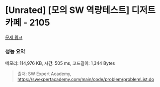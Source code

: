 # [Unrated] [모의 SW 역량테스트] 디저트 카페 - 2105 

[문제 링크](https://swexpertacademy.com/main/code/problem/problemDetail.do?contestProbId=AV5VwAr6APYDFAWu) 

### 성능 요약

메모리: 114,976 KB, 시간: 505 ms, 코드길이: 1,344 Bytes



> 출처: SW Expert Academy, https://swexpertacademy.com/main/code/problem/problemList.do